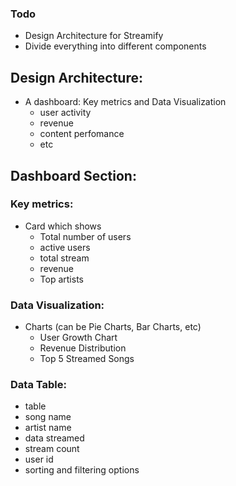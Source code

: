### Todo

- Design Architecture for Streamify
- Divide everything into different components

## Design Architecture:

- A dashboard: Key metrics and Data Visualization
  - user activity
  - revenue
  - content perfomance
  - etc

## Dashboard Section:

### Key metrics:

- Card which shows
  - Total number of users
  - active users
  - total stream
  - revenue
  - Top artists

### Data Visualization:

- Charts (can be Pie Charts, Bar Charts, etc)
  - User Growth Chart
  - Revenue Distribution
  - Top 5 Streamed Songs

### Data Table:

- table
- song name
- artist name
- data streamed
- stream count
- user id
- sorting and filtering options
